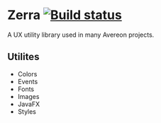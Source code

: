 [build-status]: https://github.com/avereon/zerra/workflows/Avereon%20Zerra%20Continuous/badge.svg "Build status"

# Zerra [![][build-status]](https://github.com/avereon/zerra/actions)

A UX utility library used in many Avereon projects.

## Utilites

* Colors
* Events
* Fonts
* Images
* JavaFX
* Styles
